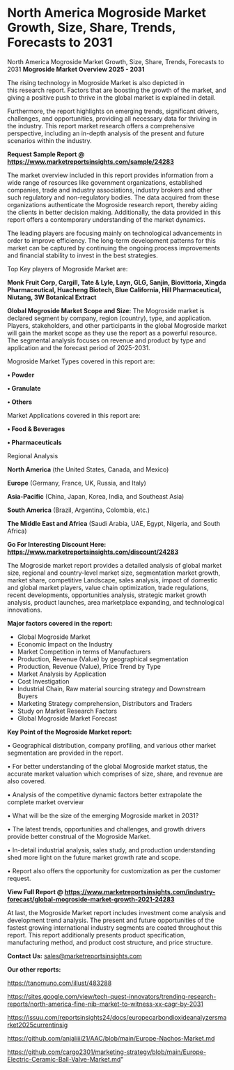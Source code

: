 # North America Mogroside Market Growth, Size, Share, Trends, Forecasts to 2031
North America Mogroside Market Growth, Size, Share, Trends, Forecasts to 2031
<Strong> Mogroside Market Overview 2025 - 2031</strong>

The rising technology in Mogroside Market is also depicted in this research report. Factors that are boosting the growth of the market, and giving a positive push to thrive in the global market is explained in detail.

Furthermore, the report highlights on emerging trends, significant drivers, challenges, and opportunities, providing all necessary data for thriving in the industry. This report market research offers a comprehensive perspective, including an in-depth analysis of the present and future scenarios within the industry.

<strong>Request Sample Report @ <a href=https://www.marketreportsinsights.com/sample/24283>https://www.marketreportsinsights.com/sample/24283</a></strong>

The market overview included in this report provides information from a wide range of resources like government organizations, established companies, trade and industry associations, industry brokers and other such regulatory and non-regulatory bodies. The data acquired from these organizations authenticate the Mogroside research report, thereby aiding the clients in better decision making. Additionally, the data provided in this report offers a contemporary understanding of the market dynamics.

The leading players are focusing mainly on technological advancements in order to improve efficiency. The long-term development patterns for this market can be captured by continuing the ongoing process improvements and financial stability to invest in the best strategies.

Top Key players of Mogroside Market are:

<strong>Monk Fruit Corp, Cargill, Tate & Lyle, Layn, GLG, Sanjin, Biovittoria, Xingda Pharmaceutical, Huacheng Biotech, Blue California, Hill Pharmaceutical, Niutang, 3W Botanical Extract</strong>

<strong><b>Global Mogroside Market Scope and Size:</b></strong>
The Mogroside market is declared segment by company, region (country), type, and application. Players, stakeholders, and other participants in the global Mogroside market will gain the market scope as they use the report as a powerful resource. The segmental analysis focuses on revenue and product by type and application and the forecast period of 2025-2031.

Mogroside Market Types covered in this report are:

<strong>• Powder

• Granulate

• Others</strong>

Market Applications covered in this report are:

<strong>• Food & Beverages

• Pharmaceuticals</strong> 

Regional Analysis

<strong>North America</strong> (the United States, Canada, and Mexico)

<strong>Europe</strong> (Germany, France, UK, Russia, and Italy)

<strong>Asia-Pacific</strong> (China, Japan, Korea, India, and Southeast Asia)

<strong>South America</strong> (Brazil, Argentina, Colombia, etc.)

<strong>The Middle East and Africa</strong> (Saudi Arabia, UAE, Egypt, Nigeria, and South Africa)

<strong>Go For Interesting Discount Here: <a href=https://www.marketreportsinsights.com/discount/24283>https://www.marketreportsinsights.com/discount/24283</a></strong>

The Mogroside market report provides a detailed analysis of global market size, regional and country-level market size, segmentation market growth, market share, competitive Landscape, sales analysis, impact of domestic and global market players, value chain optimization, trade regulations, recent developments, opportunities analysis, strategic market growth analysis, product launches, area marketplace expanding, and technological innovations.

<strong><b>Major factors covered in the report:</b></strong>
<ul>
  <li>Global Mogroside Market </li>
  <li>Economic Impact on the Industry</li>
  <li>Market Competition in terms of Manufacturers</li>
  <li>Production, Revenue (Value) by geographical segmentation</li>
  <li>Production, Revenue (Value), Price Trend by Type</li>
  <li>Market Analysis by Application</li>
  <li>Cost Investigation</li>
  <li>Industrial Chain, Raw material sourcing strategy and Downstream Buyers</li>
  <li>Marketing Strategy comprehension, Distributors and Traders</li>
  <li>Study on Market Research Factors</li>
  <li>Global Mogroside Market Forecast</li>
</ul>

<strong><b>Key Point of the Mogroside Market report:</b></strong>

• Geographical distribution, company profiling, and various other market segmentation are provided in the report.

• For better understanding of the global Mogroside market status, the accurate market valuation which comprises of size, share, and revenue are also covered.

• Analysis of the competitive dynamic factors better extrapolate the complete market overview

• What will be the size of the emerging Mogroside market in 2031?

• The latest trends, opportunities and challenges, and growth drivers provide better construal of the Mogroside Market.

• In-detail industrial analysis, sales study, and production understanding shed more light on the future market growth rate and scope.

• Report also offers the opportunity for customization as per the customer request.

<strong><b>View Full Report @ <a href=https://www.marketreportsinsights.com/industry-forecast/global-mogroside-market-growth-2021-24283>https://www.marketreportsinsights.com/industry-forecast/global-mogroside-market-growth-2021-24283</a></b></strong>


At last, the Mogroside Market report includes investment come analysis and development trend analysis. The present and future opportunities of the fastest growing international industry segments are coated throughout this report. This report additionally presents product specification, manufacturing method, and product cost structure, and price structure.

<strong>Contact Us:</strong>
sales@marketreportsinsights.com

<strong>Our other reports:</strong>

<a href=https://tanomuno.com/illust/483288>https://tanomuno.com/illust/483288</a>

<a href=https://sites.google.com/view/tech-quest-innovators/trending-research-reports/north-america-fine-nib-market-to-witness-xx-cagr-by-2031>https://sites.google.com/view/tech-quest-innovators/trending-research-reports/north-america-fine-nib-market-to-witness-xx-cagr-by-2031</a>

<a href=https://issuu.com/reportsinsights24/docs/europecarbondioxideanalyzersmarket2025currentinsig>https://issuu.com/reportsinsights24/docs/europecarbondioxideanalyzersmarket2025currentinsig</a>

<a href=https://github.com/anjaliiii21/AAC/blob/main/Europe-Nachos-Market.md>https://github.com/anjaliiii21/AAC/blob/main/Europe-Nachos-Market.md</a>

<a href=https://github.com/cargo2301/marketing-strategy/blob/main/Europe-Electric-Ceramic-Ball-Valve-Market.md>https://github.com/cargo2301/marketing-strategy/blob/main/Europe-Electric-Ceramic-Ball-Valve-Market.md</a>"
